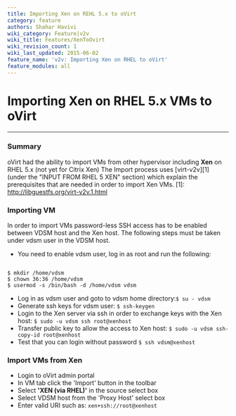 ```yaml
---
title: Importing Xen on REHL 5.x to oVirt
category: feature
authors: Shahar Havivi
wiki_category: Feature|v2v
wiki_title: Features/XenToOvirt
wiki_revision_count: 1
wiki_last_updated: 2015-06-02
feature_name: 'v2v: Importing Xen on RHEL to oVirt'
feature_modules: all
---
```


# Importing Xen on RHEL 5.x VMs to oVirt
-----------------------------------------------------------
### Summary
oVirt had the ability to import VMs from other hypervisor including **Xen** on RHEL 5.x (not yet for Citrix Xen)
The Import process uses [virt-v2v][1] (under the "INPUT FROM RHEL 5 XEN" section) which explain the prerequisites that are needed in order to import Xen VMs.
[1]: http://libguestfs.org/virt-v2v.1.html

### Importing VM
In order to import VMs  password-less SSH access has to be enabled between VDSM host and the Xen host.
The following steps must be taken under vdsm user in the VDSM host.
- You need to enable vdsm user, log in as root and run the following:
 ```

$ mkdir /home/vdsm
$ chown 36:36 /home/vdsm
$ usermod -s /bin/bash -d /home/vdsm vdsm

 ```
- Log in as vdsm user and goto to vdsm home directory:```$ su - vdsm```
- Generate ssh keys for vdsm user:
 ```$ ssh-keygen```
- Login to the Xen server via ssh in order to exchange keys with the Xen host:
 ```$ sudo -u vdsm ssh root@xenhost```
- Transfer public key to allow the access to Xen host:
 ```$ sudo -u vdsm ssh-copy-id root@xenhost```
- Test that you can login without password
 ```$ ssh vdsm@xenhost```

### Import VMs from Xen
- Login to oVirt admin portal
- In VM tab click the 'Import' button in the toolbar
- Select **'XEN (via RHEL)'** in the source select box
- Select VDSM host from the 'Proxy Host' select box
- Enter valid URI such as: ```xen+ssh://root@xenhost```
